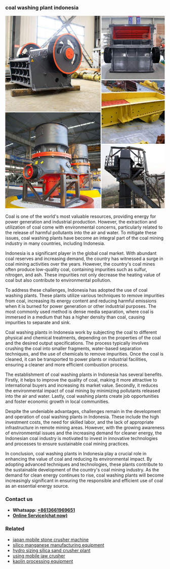 <h3>coal washing plant indonesia</h3><img src='1708589307.jpg' alt=''><p>Coal is one of the world's most valuable resources, providing energy for power generation and industrial production. However, the extraction and utilization of coal come with environmental concerns, particularly related to the release of harmful pollutants into the air and water. To mitigate these issues, coal washing plants have become an integral part of the coal mining industry in many countries, including Indonesia.</p><p>Indonesia is a significant player in the global coal market. With abundant coal reserves and increasing demand, the country has witnessed a surge in coal mining activities over the years. However, the country's coal mines often produce low-quality coal, containing impurities such as sulfur, nitrogen, and ash. These impurities not only decrease the heating value of coal but also contribute to environmental pollution.</p><p>To address these challenges, Indonesia has adopted the use of coal washing plants. These plants utilize various techniques to remove impurities from coal, increasing its energy content and reducing harmful emissions when it is burned for power generation or other industrial purposes. The most commonly used method is dense media separation, where coal is immersed in a medium that has a higher density than coal, causing impurities to separate and sink.</p><p>Coal washing plants in Indonesia work by subjecting the coal to different physical and chemical treatments, depending on the properties of the coal and the desired output specifications. The process typically involves crushing the coal into smaller fragments, water-based separation techniques, and the use of chemicals to remove impurities. Once the coal is cleaned, it can be transported to power plants or industrial facilities, ensuring a cleaner and more efficient combustion process.</p><p>The establishment of coal washing plants in Indonesia has several benefits. Firstly, it helps to improve the quality of coal, making it more attractive to international buyers and increasing its market value. Secondly, it reduces the environmental impact of coal mining by minimizing pollutants released into the air and water. Lastly, coal washing plants create job opportunities and foster economic growth in local communities.</p><p>Despite the undeniable advantages, challenges remain in the development and operation of coal washing plants in Indonesia. These include the high investment costs, the need for skilled labor, and the lack of appropriate infrastructure in remote mining areas. However, with the growing awareness of environmental issues and the increasing demand for cleaner energy, the Indonesian coal industry is motivated to invest in innovative technologies and processes to ensure sustainable coal mining practices.</p><p>In conclusion, coal washing plants in Indonesia play a crucial role in enhancing the value of coal and reducing its environmental impact. By adopting advanced techniques and technologies, these plants contribute to the sustainable development of the country's coal mining industry. As the demand for clean energy continues to rise, coal washing plants will become increasingly significant in ensuring the responsible and efficient use of coal as an essential energy source.</p><h3>Contact us</h3><ul><li><strong>Whatsapp:&nbsp;<a href="https://wa.me/8613661969651">+8613661969651</a></strong></li><li><a href="https://swt.shibang-china.com/?git&amp;zhl&amp;coal washing plant indonesia"><strong>Online Service(chat now)</strong></a></li></ul><h3>Related</h3><ul><li><a href='japan mobile stone crusher machine.md'>japan mobile stone crusher machine</a></li><li><a href='silico manganese manufacturing equipment.md'>silico manganese manufacturing equipment</a></li><li><a href='hydro sizing silica sand crusher plant.md'>hydro sizing silica sand crusher plant</a></li><li><a href='using mobile jaw crusher.md'>using mobile jaw crusher</a></li><li><a href='kaolin processing equipment.md'>kaolin processing equipment</a></li></ul>